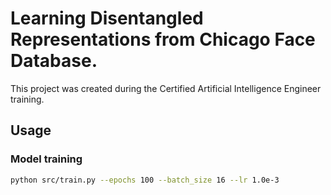 # Learning Disentangled Representations from Chicago Face Database.

This project was created during the Certified Artificial Intelligence Engineer training.

## Usage

### Model training

```bash
python src/train.py --epochs 100 --batch_size 16 --lr 1.0e-3
```

